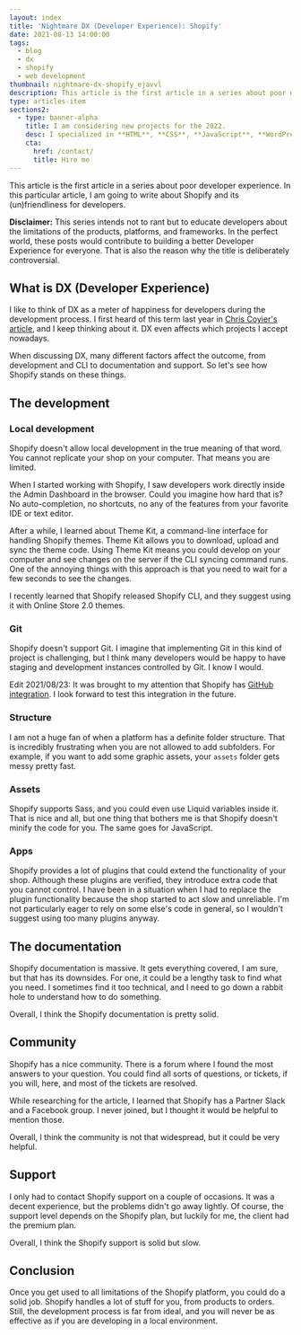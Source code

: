 ```yaml
---
layout: index
title: 'Nightmare DX (Developer Experience): Shopify'
date: 2021-08-13 14:00:00
tags:
  - blog
  - dx
  - shopify
  - web development
thumbnail: nightmare-dx-shopify_ejavvl
description: This article is the first article in a series about poor developer experience. In this particular article, I am going to write about Shopify and its (un)friendliness for developers.
type: articles-item
sections2:
  - type: banner-alpha
    title: I am considering new projects for the 2022.
    desc: I specialized in **HTML**, **CSS**, **JavaScript**, **WordPress**, **Shopify**, and **JAMstack** technologies.
    cta:
      href: /contact/
      title: Hire me
---
```


This article is the first article in a series about poor developer experience. In this particular article, I am going to write about Shopify and its (un)friendliness for developers.

**Disclaimer:** This series intends not to rant but to educate developers about the limitations of the products, platforms, and frameworks. In the perfect world, these posts would contribute to building a better Developer Experience for everyone. That is also the reason why the title is deliberately controversial.

## What is DX  (Developer Experience)

I like to think of DX as a meter of happiness for developers during the development process. I first heard of this term last year in [Chris Coyier's article](https://css-tricks.com/what-is-developer-experience-dx/), and I keep thinking about it. DX even affects which projects I accept nowadays.

When discussing DX, many different factors affect the outcome, from development and CLI to documentation and support. So let's see how Shopify stands on these things.

## The development

### Local development

Shopify doesn't allow local development in the true meaning of that word. You cannot replicate your shop on your computer. That means you are limited.

When I started working with Shopify, I saw developers work directly inside the Admin Dashboard in the browser. Could you imagine how hard that is? No auto-completion, no shortcuts, no any of the features from your favorite IDE or text editor.

After a while, I learned about Theme Kit, a command-line interface for handling Shopify themes. Theme Kit allows you to download, upload and sync the theme code. Using Theme Kit means you could develop on your computer and see changes on the server if the CLI syncing command runs. One of the annoying things with this approach is that you need to wait for a few seconds to see the changes.

I recently learned that Shopify released Shopify CLI, and they suggest using it with Online Store 2.0 themes.

### Git

Shopify doesn't support Git. I imagine that implementing Git in this kind of project is challenging, but I think many developers would be happy to have staging and development instances controlled by Git. I know I would.

Edit 2021/08/23: It was brought to my attention that Shopify has [GitHub integration](https://shopify.dev/themes/tools/github). I look forward to test this integration in the future.

### Structure

I am not a huge fan of when a platform has a definite folder structure. That is incredibly frustrating when you are not allowed to add subfolders. For example, if you want to add some graphic assets, your `assets` folder gets messy pretty fast.

### Assets

Shopify supports Sass, and you could even use Liquid variables inside it. That is nice and all, but one thing that bothers me is that Shopify doesn't minify the code for you. The same goes for JavaScript.

### Apps

Shopify provides a lot of plugins that could extend the functionality of your shop. Although these plugins are verified, they introduce extra code that you cannot control. I have been in a situation when I had to replace the plugin functionality because the shop started to act slow and unreliable. I'm not particularly eager to rely on some else's code in general, so I wouldn't suggest using too many plugins anyway.

## The documentation

Shopify documentation is massive. It gets everything covered, I am sure, but that has its downsides. For one, it could be a lengthy task to find what you need. I sometimes find it too technical, and I need to go down a rabbit hole to understand how to do something.

Overall, I think the Shopify documentation is pretty solid.

## Community

Shopify has a nice community. There is a forum where I found the most answers to your question. You could find all sorts of questions, or tickets, if you will, here, and most of the tickets are resolved.

While researching for the article, I learned that Shopify has a Partner Slack and a Facebook group. I never joined, but I thought it would be helpful to mention those.

Overall, I think the community is not that widespread, but it could be very helpful.

## Support

I only had to contact Shopify support on a couple of occasions. It was a decent experience, but the problems didn't go away lightly. Of course, the support level depends on the Shopify plan, but luckily for me, the client had the premium plan.

Overall, I think the Shopify support is solid but slow.

## Conclusion

Once you get used to all limitations of the Shopify platform, you could do a solid job. Shopify handles a lot of stuff for you, from products to orders. Still, the development process is far from ideal, and you will never be as effective as if you are developing in a local environment.
